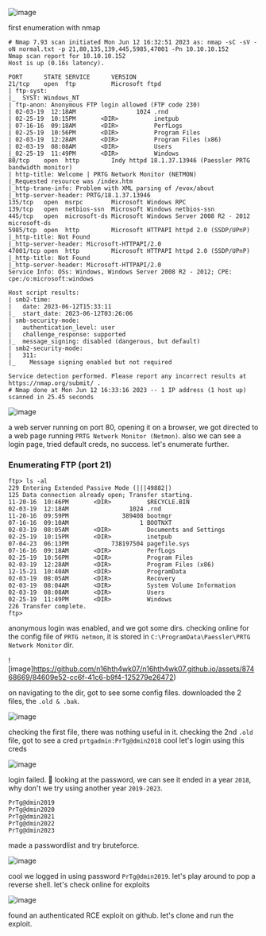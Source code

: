 ![image](https://github.com/n16hth4wk07/n16hth4wk07.github.io/assets/87468669/8b37092c-58b1-4940-82fb-d9e892b905e5)

first enumeration with nmap

```
# Nmap 7.93 scan initiated Mon Jun 12 16:32:51 2023 as: nmap -sC -sV -oN normal.txt -p 21,80,135,139,445,5985,47001 -Pn 10.10.10.152
Nmap scan report for 10.10.10.152
Host is up (0.16s latency).

PORT      STATE SERVICE      VERSION
21/tcp    open  ftp          Microsoft ftpd
| ftp-syst: 
|_  SYST: Windows_NT
| ftp-anon: Anonymous FTP login allowed (FTP code 230)
| 02-03-19  12:18AM                 1024 .rnd
| 02-25-19  10:15PM       <DIR>          inetpub
| 07-16-16  09:18AM       <DIR>          PerfLogs
| 02-25-19  10:56PM       <DIR>          Program Files
| 02-03-19  12:28AM       <DIR>          Program Files (x86)
| 02-03-19  08:08AM       <DIR>          Users
|_02-25-19  11:49PM       <DIR>          Windows
80/tcp    open  http         Indy httpd 18.1.37.13946 (Paessler PRTG bandwidth monitor)
| http-title: Welcome | PRTG Network Monitor (NETMON)
|_Requested resource was /index.htm
|_http-trane-info: Problem with XML parsing of /evox/about
|_http-server-header: PRTG/18.1.37.13946
135/tcp   open  msrpc        Microsoft Windows RPC
139/tcp   open  netbios-ssn  Microsoft Windows netbios-ssn
445/tcp   open  microsoft-ds Microsoft Windows Server 2008 R2 - 2012 microsoft-ds
5985/tcp  open  http         Microsoft HTTPAPI httpd 2.0 (SSDP/UPnP)
|_http-title: Not Found
|_http-server-header: Microsoft-HTTPAPI/2.0
47001/tcp open  http         Microsoft HTTPAPI httpd 2.0 (SSDP/UPnP)
|_http-title: Not Found
|_http-server-header: Microsoft-HTTPAPI/2.0
Service Info: OSs: Windows, Windows Server 2008 R2 - 2012; CPE: cpe:/o:microsoft:windows

Host script results:
| smb2-time: 
|   date: 2023-06-12T15:33:11
|_  start_date: 2023-06-12T03:26:06
| smb-security-mode: 
|   authentication_level: user
|   challenge_response: supported
|_  message_signing: disabled (dangerous, but default)
| smb2-security-mode: 
|   311: 
|_    Message signing enabled but not required

Service detection performed. Please report any incorrect results at https://nmap.org/submit/ .
# Nmap done at Mon Jun 12 16:33:16 2023 -- 1 IP address (1 host up) scanned in 25.45 seconds
```

![image](https://github.com/n16hth4wk07/n16hth4wk07.github.io/assets/87468669/9b21b245-5f95-495d-a6ee-4aca2dcfa55c)

a web server running on port 80, opening it on a browser, we got directed to a web page running `PRTG Network Monitor (Netmon)`. also we can see a login page, tried default creds, no success. let's enumerate further.


### Enumerating FTP (port 21)

```
ftp> ls -al
229 Entering Extended Passive Mode (|||49882|)
125 Data connection already open; Transfer starting.
11-20-16  10:46PM       <DIR>          $RECYCLE.BIN
02-03-19  12:18AM                 1024 .rnd
11-20-16  09:59PM               389408 bootmgr
07-16-16  09:10AM                    1 BOOTNXT
02-03-19  08:05AM       <DIR>          Documents and Settings
02-25-19  10:15PM       <DIR>          inetpub
07-04-23  06:13PM            738197504 pagefile.sys
07-16-16  09:18AM       <DIR>          PerfLogs
02-25-19  10:56PM       <DIR>          Program Files
02-03-19  12:28AM       <DIR>          Program Files (x86)
12-15-21  10:40AM       <DIR>          ProgramData
02-03-19  08:05AM       <DIR>          Recovery
02-03-19  08:04AM       <DIR>          System Volume Information
02-03-19  08:08AM       <DIR>          Users
02-25-19  11:49PM       <DIR>          Windows
226 Transfer complete.
ftp>
```
anonymous login was enabled, and we got some dirs. checking online for the config file of `PRTG netmon`, it is stored in `C:\ProgramData\Paessler\PRTG Network Monitor` dir. 

![image]https://github.com/n16hth4wk07/n16hth4wk07.github.io/assets/87468669/84609e52-cc6f-41c6-b9f4-125279e26472)

on navigating to the dir, got to see some config files. downloaded the 2 files, the `.old & .bak`. 

![image](https://github.com/n16hth4wk07/n16hth4wk07.github.io/assets/87468669/f696156a-6246-46f0-9457-57cfc460768c)

checking the first file, there was nothing useful in it. checking the 2nd `.old` file, got to see a cred `prtgadmin:PrTg@dmin2018` cool let's login using this creds

![image](https://github.com/n16hth4wk07/n16hth4wk07.github.io/assets/87468669/fae12c2d-50ec-4608-b4aa-540e7760df24)

login failed. 🤔 looking at the password, we can see it ended in a year `2018`, why don't we try using another year `2019-2023`. 

```
PrTg@dmin2019
PrTg@dmin2020
PrTg@dmin2021
PrTg@dmin2022
PrTg@dmin2023
```
made a passwordlist and try bruteforce.

![image](https://github.com/n16hth4wk07/n16hth4wk07.github.io/assets/87468669/a912591f-77d3-414d-b24a-b406c2cb74b4)

cool we logged in using password `PrTg@dmin2019`. let's play around to pop a reverse shell. let's check online for exploits

![image](https://github.com/n16hth4wk07/n16hth4wk07.github.io/assets/87468669/d3fea5d2-22a6-478e-9b4d-88624d3dcb33)

found an authenticated RCE exploit on  github. let's clone and run the exploit.

